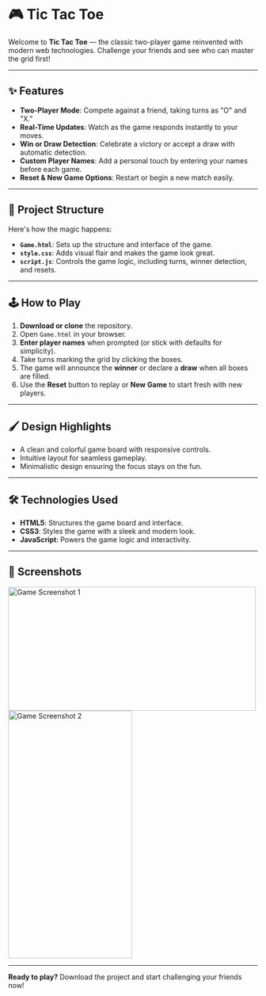 # 🎮 Tic Tac Toe

Welcome to **Tic Tac Toe** — the classic two-player game reinvented with modern web technologies. Challenge your friends and see who can master the grid first!

---

## ✨ Features

- **Two-Player Mode**: Compete against a friend, taking turns as "O" and "X."  
- **Real-Time Updates**: Watch as the game responds instantly to your moves.  
- **Win or Draw Detection**: Celebrate a victory or accept a draw with automatic detection.  
- **Custom Player Names**: Add a personal touch by entering your names before each game.  
- **Reset & New Game Options**: Restart or begin a new match easily.  

---

## 📂 Project Structure

Here's how the magic happens:

- **`Game.html`**: Sets up the structure and interface of the game.  
- **`style.css`**: Adds visual flair and makes the game look great.  
- **`script.js`**: Controls the game logic, including turns, winner detection, and resets.

---

## 🕹️ How to Play

1. **Download or clone** the repository.  
2. Open `Game.html` in your browser.  
3. **Enter player names** when prompted (or stick with defaults for simplicity).  
4. Take turns marking the grid by clicking the boxes.  
5. The game will announce the **winner** or declare a **draw** when all boxes are filled.  
6. Use the **Reset** button to replay or **New Game** to start fresh with new players.

---

## 🖌️ Design Highlights

- A clean and colorful game board with responsive controls.  
- Intuitive layout for seamless gameplay.  
- Minimalistic design ensuring the focus stays on the fun.

---

## 🛠️ Technologies Used

- **HTML5**: Structures the game board and interface.  
- **CSS3**: Styles the game with a sleek and modern look.  
- **JavaScript**: Powers the game logic and interactivity.

---

## 📸 Screenshots

<img src="https://github.com/user-attachments/assets/bc2365c5-254b-4727-83de-a8d4d3536d14" alt="Game Screenshot 1" width="500" height="250"><br>
<img src="https://github.com/user-attachments/assets/dc82ef58-d509-463a-bc3d-d086858c30b5" alt="Game Screenshot 2" width="250" height="500"> 


---

**Ready to play?** Download the project and start challenging your friends now!
